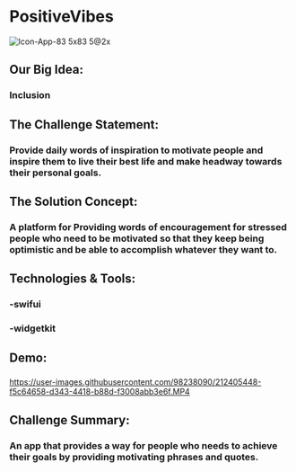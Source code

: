 # PositiveVibes


![Icon-App-83 5x83 5@2x](https://user-images.githubusercontent.com/98238090/212410844-8bd230b8-c1de-4a96-a8e8-dff4c654383b.png)




## Our Big Idea:
### Inclusion

## The Challenge Statement:
### Provide daily words of inspiration to motivate people and inspire them to live their best life  and make headway towards their personal goals.

## The Solution Concept:
### A platform for Providing words of encouragement for stressed people who need to be motivated so that they keep being optimistic and be able to accomplish whatever they want to.

## Technologies & Tools:
### -swifui
### -widgetkit



## Demo:
### 


https://user-images.githubusercontent.com/98238090/212405448-f5c64658-d343-4418-b88d-f3008abb3e6f.MP4






## Challenge Summary:
### An app that provides a way for people who needs to achieve their goals by providing motivating phrases and quotes.
